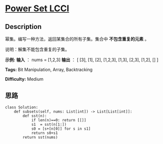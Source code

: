 # [Power Set LCCI][title]

## Description

幂集。编写一种方法，返回某集合的所有子集。集合中 **不包含重复的元素** 。

说明：解集不能包含重复的子集。

**示例:**
            **输入** ： nums = [1,2,3]    **输出** ：    [      [3],      [1],      [2],      [1,2,3],      [1,3],      [2,3],      [1,2],      []    ]    


**Tags:** Bit Manipulation, Array, Backtracking

**Difficulty:** Medium

## 思路

``` python3
class Solution:
    def subsets(self, nums: List[int]) -> List[List[int]]:
        def sst(n):
            if len(n)==0: return [[]]
            s1  = sst(n[1:])
            s0 = [s+[n[0]] for s in s1]
            return s0+s1
        return sst(nums)        
```

[title]: https://leetcode-cn.com/problems/power-set-lcci
